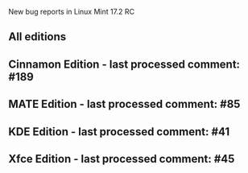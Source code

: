 New bug reports in Linux Mint 17.2 RC

All editions
------------

Cinnamon Edition - last processed comment: #189
-----------------------------------------------

MATE Edition - last processed comment: #85
------------------------------------------

KDE Edition - last processed comment: #41
-----------------------------------------

Xfce Edition - last processed comment: #45
------------------------------------------
